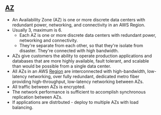 ## [AZ](https://aws.amazon.com/about-aws/global-infrastructure/regions_az/)

* An Availability Zone (AZ) is one or more discrete data centers with redundant power, networking, and connectivity in an AWS Region.
* Usually 3, maximum is 6.
	* Each AZ is one or more discrete data centers with redundant power, networking and connectivity.
	* They're separate from each other, so that they're isolate from disaster.
	  They're connected with high bandwidth.
* AZs give customers the ability to operate production applications and databases that are more highly available, fault tolerant, and scalable than would be possible from a single data center.
* All AZs in an AWS [Region](Region.md) are interconnected with high-bandwidth, low-latency networking, over fully redundant, dedicated metro fiber providing high-throughput, low-latency networking between AZs.
* All traffic between AZs is encrypted.
* The network performance is sufficient to accomplish synchronous replication between AZs.
* If applications are distrbuted - deploy to multiple AZs with load balancing.